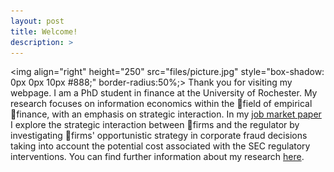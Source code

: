 ```yaml
---
layout: post
title: Welcome!
description: >
---
```

<img align="right" height="250" src="files/picture.jpg" style="box-shadow: 0px 0px 10px #888;" border-radius:50%;>
Thank you for visiting my webpage. I am a PhD student in finance at the University of Rochester. My research focuses on information economics within the field of empirical finance, with an emphasis on strategic interaction.  In my [job market paper](https://papers.ssrn.com/sol3/papers.cfm?abstract_id=3710224) I explore the strategic interaction between firms and the regulator by investigating firms' opportunistic strategy in corporate fraud decisions taking into account the potential cost associated with the SEC regulatory interventions. You can find further information about my research [here](https://botongshang.github.io/research/).